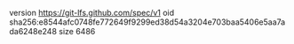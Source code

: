version https://git-lfs.github.com/spec/v1
oid sha256:e8544afc0748fe772649f9299ed38d54a3204e703baa5406e5aa7ada6248e248
size 6486
